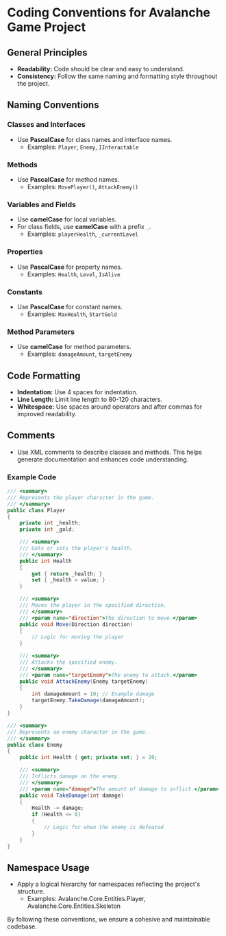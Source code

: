 # Coding Conventions for Avalanche Game Project

## General Principles
- **Readability:** Code should be clear and easy to understand.
- **Consistency:** Follow the same naming and formatting style throughout the project.

## Naming Conventions

### Classes and Interfaces
- Use **PascalCase** for class names and interface names.
  - Examples: `Player`, `Enemy`, `IInteractable`

### Methods
- Use **PascalCase** for method names.
  - Examples: `MovePlayer()`, `AttackEnemy()`

### Variables and Fields
- Use **camelCase** for local variables.
- For class fields, use **camelCase** with a prefix `_`.
  - Examples: `playerHealth`, `_currentLevel`

### Properties
- Use **PascalCase** for property names.
  - Examples: `Health`, `Level`, `IsAlive`

### Constants
- Use **PascalCase** for constant names.
  - Examples: `MaxHealth`, `StartGold`

### Method Parameters
- Use **camelCase** for method parameters.
  - Examples: `damageAmount`, `targetEnemy`

## Code Formatting
- **Indentation:** Use 4 spaces for indentation.
- **Line Length:** Limit line length to 80-120 characters.
- **Whitespace:** Use spaces around operators and after commas for improved readability.

## Comments
- Use XML comments to describe classes and methods. This helps generate documentation and enhances code understanding.

### Example Code

```csharp
/// <summary>
/// Represents the player character in the game.
/// </summary>
public class Player
{
    private int _health;
    private int _gold;

    /// <summary>
    /// Gets or sets the player's health.
    /// </summary>
    public int Health
    {
        get { return _health; }
        set { _health = value; }
    }

    /// <summary>
    /// Moves the player in the specified direction.
    /// </summary>
    /// <param name="direction">The direction to move.</param>
    public void Move(Direction direction)
    {
        // Logic for moving the player
    }

    /// <summary>
    /// Attacks the specified enemy.
    /// </summary>
    /// <param name="targetEnemy">The enemy to attack.</param>
    public void AttackEnemy(Enemy targetEnemy)
    {
        int damageAmount = 10; // Example damage
        targetEnemy.TakeDamage(damageAmount);
    }
}

/// <summary>
/// Represents an enemy character in the game.
/// </summary>
public class Enemy
{
    public int Health { get; private set; } = 20;

    /// <summary>
    /// Inflicts damage on the enemy.
    /// </summary>
    /// <param name="damage">The amount of damage to inflict.</param>
    public void TakeDamage(int damage)
    {
        Health -= damage;
        if (Health <= 0)
        {
            // Logic for when the enemy is defeated
        }
    }
}
```

## Namespace Usage
- Apply a logical hierarchy for namespaces reflecting the project's structure.
  - Examples: Avalanche.Core.Entities.Player, Avalanche.Core.Entities.Skeleton

By following these conventions, we ensure a cohesive and maintainable codebase.
